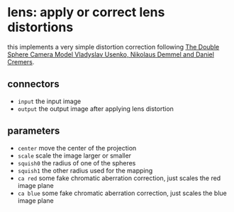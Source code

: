 # lens: apply or correct lens distortions

this implements a very simple distortion correction following
[The Double Sphere Camera Model Vladyslav Usenko, Nikolaus Demmel and Daniel Cremers](https://arxiv.org/pdf/1807.08957.pdf).

## connectors

* `input` the input image
* `output` the output image after applying lens distortion

## parameters

* `center` move the center of the projection
* `scale` scale the image larger or smaller
* `squish0` the radius of one of the spheres
* `squish1` the other radius used for the mapping
* `ca red` some fake chromatic aberration correction, just scales the red image plane
* `ca blue` some fake chromatic aberration correction, just scales the blue image plane
